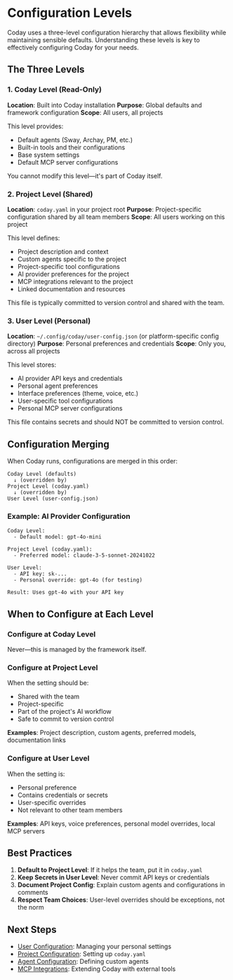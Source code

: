 # Configuration Levels

Coday uses a three-level configuration hierarchy that allows flexibility while maintaining sensible defaults. Understanding these levels is key to effectively configuring Coday for your needs.

## The Three Levels

### 1. Coday Level (Read-Only)

**Location**: Built into Coday installation
**Purpose**: Global defaults and framework configuration
**Scope**: All users, all projects

This level provides:
- Default agents (Sway, Archay, PM, etc.)
- Built-in tools and their configurations
- Base system settings
- Default MCP server configurations

You cannot modify this level—it's part of Coday itself.

### 2. Project Level (Shared)

**Location**: `coday.yaml` in your project root
**Purpose**: Project-specific configuration shared by all team members
**Scope**: All users working on this project

This level defines:
- Project description and context
- Custom agents specific to the project
- Project-specific tool configurations
- AI provider preferences for the project
- MCP integrations relevant to the project
- Linked documentation and resources

This file is typically committed to version control and shared with the team.

### 3. User Level (Personal)

**Location**: `~/.config/coday/user-config.json` (or platform-specific config directory)
**Purpose**: Personal preferences and credentials
**Scope**: Only you, across all projects

This level stores:
- AI provider API keys and credentials
- Personal agent preferences
- Interface preferences (theme, voice, etc.)
- User-specific tool configurations
- Personal MCP server configurations

This file contains secrets and should NOT be committed to version control.

## Configuration Merging

When Coday runs, configurations are merged in this order:

```
Coday Level (defaults)
  ↓ (overridden by)
Project Level (coday.yaml)
  ↓ (overridden by)
User Level (user-config.json)
```

### Example: AI Provider Configuration

```
Coday Level:
  - Default model: gpt-4o-mini

Project Level (coday.yaml):
  - Preferred model: claude-3-5-sonnet-20241022

User Level:
  - API key: sk-...
  - Personal override: gpt-4o (for testing)

Result: Uses gpt-4o with your API key
```

## When to Configure at Each Level

### Configure at Coday Level
Never—this is managed by the framework itself.

### Configure at Project Level
When the setting should be:
- Shared with the team
- Project-specific
- Part of the project's AI workflow
- Safe to commit to version control

**Examples**: Project description, custom agents, preferred models, documentation links

### Configure at User Level
When the setting is:
- Personal preference
- Contains credentials or secrets
- User-specific overrides
- Not relevant to other team members

**Examples**: API keys, voice preferences, personal model overrides, local MCP servers

## Best Practices

1. **Default to Project Level**: If it helps the team, put it in `coday.yaml`
2. **Keep Secrets in User Level**: Never commit API keys or credentials
3. **Document Project Config**: Explain custom agents and configurations in comments
4. **Respect Team Choices**: User-level overrides should be exceptions, not the norm

## Next Steps

- [User Configuration](./user-config.md): Managing your personal settings
- [Project Configuration](./project-config.md): Setting up `coday.yaml`
- [Agent Configuration](./agents.md): Defining custom agents
- [MCP Integrations](./mcp-integrations.md): Extending Coday with external tools
